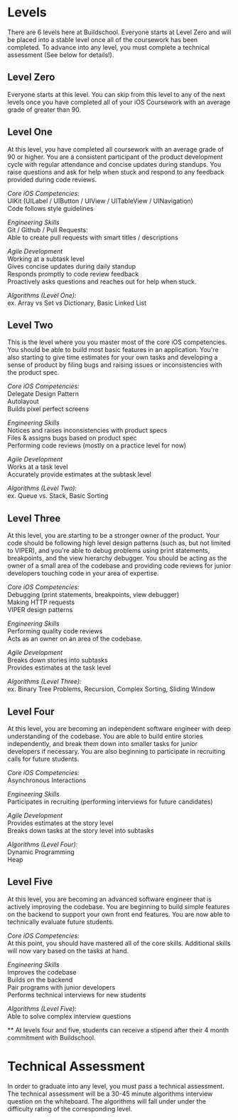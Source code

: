 # Levels

There are 6 levels here at Buildschool. Everyone starts at Level Zero and will be placed into a stable level once all of the coursework has been completed. To advance into any level, you must complete a technical assessment (See below for details!).

## Level Zero
Everyone starts at this level. You can skip from this level to any of the next levels once you have completed all of your iOS Coursework with an average grade of greater than 90. 

## Level One
At this level, you have completed all coursework with an average grade of 90 or higher. You are a consistent participant of the product development cycle with regular attendance and concise updates during standups. You raise questions and ask for help when stuck and respond to any feedback provided during code reviews.

*Core iOS Competencies:*  
UIKit (UILabel / UIButton / UIView / UITableView / UINavigation)  
Code follows style guidelines

*Engineering Skills*  
Git / Github / Pull Requests:  
Able to create pull requests with smart titles / descriptions

*Agile Development*  
Working at a subtask level  
Gives concise updates during daily standup  
Responds promptly to code review feedback  
Proactively asks questions and reaches out for help when stuck.

*Algorithms (Level One):*  
ex. Array vs Set vs Dictionary, Basic Linked List

## Level Two
This is the level where you you master most of the core iOS competencies. You should be able to build most basic features in an application. You're also starting to give time estimates for your own tasks and developing a sense of product by filing bugs and raising issues or inconsistencies with the product spec.

*Core iOS Competencies:*  
Delegate Design Pattern  
Autolayout  
Builds pixel perfect screens

*Engineering Skills*  
Notices and raises inconsistencies with product specs  
Files & assigns bugs based on product spec  
Performing code reviews (mostly on a practice level for now)

*Agile Development*  
Works at a task level  
Accurately provide estimates at the subtask level

*Algorithms (Level Two):*  
ex. Queue vs. Stack, Basic Sorting

## Level Three
At this level, you are starting to be a stronger owner of the product. Your code should be following high level design patterns (such as, but not limited to VIPER), and you're able to debug problems using print statements, breakpoints, and the view hierarchy debugger. You should be acting as the owner of a small area of the codebase and providing code reviews for junior developers touching code in your area of expertise.

*Core iOS Competencies:*  
Debugging (print statements, breakpoints, view debugger)  
Making HTTP requests  
VIPER design patterns

*Engineering Skills*  
Performing quality code reviews  
Acts as an owner on an area of the codebase.

*Agile Development*  
Breaks down stories into subtasks  
Provides estimates at the task level

*Algorithms (Level Three):*  
ex. Binary Tree Problems, Recursion, Complex Sorting, Sliding Window

## Level Four
At this level, you are becoming an independent software engineer with deep understanding of the codebase. You are able to build entire stories independently, and break them down into smaller tasks for junior developers if necessary. You are also beginning to participate in recruiting calls for future students.

*Core iOS Competencies:*  
Asynchronous Interactions

*Engineering Skills*  
Participates in recruiting (performing interviews for future candidates)

*Agile Development*  
Provides estimates at the story level  
Breaks down tasks at the story level into subtasks

*Algorithms (Level Four):*  
Dynamic Programming  
Heap

## Level Five
At this level, you are becoming an advanced software engineer that is actively improving the codebase. You are beginning to build simple features on the backend to support your own front end features. You are now able to technically evaluate future students.   

*Core iOS Competencies:*  
At this point, you should have mastered all of the core skills. Additional skills will now vary based on the tasks at hand.

*Engineering Skills*  
Improves the codebase  
Builds on the backend  
Pair programs with junior developers  
Performs technical interviews for new students

*Algorithms (Level Five):*  
Able to solve complex interview questions

** At levels four and five, students can receive a stipend after their 4 month commitment with Buildschool.


# Technical Assessment
In order to graduate into any level, you must pass a technical assessment. The technical assessment will be a 30-45 minute algorithms interview question on the whiteboard. The algorithms will fall under under the difficulty rating of the corresponding level. 